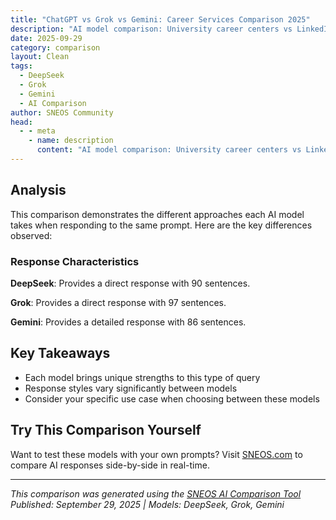 ```yaml
---
title: "ChatGPT vs Grok vs Gemini: Career Services Comparison 2025"
description: "AI model comparison: University career centers vs LinkedIn vs AI job matching - what actually works?..."
date: 2025-09-29
category: comparison
layout: Clean
tags:
  - DeepSeek
  - Grok
  - Gemini
  - AI Comparison
author: SNEOS Community
head:
  - - meta
    - name: description
      content: "AI model comparison: University career centers vs LinkedIn vs AI job matching - what actually works?..."
---
```


<ChatComparison
  title="ChatGPT vs Grok vs Gemini: Career Services Comparison 2025"
  prompt="University career centers vs LinkedIn vs AI job matching - what actually works?"
  :responses='{
    "DeepSeek": "Of course. This is a fantastic question that gets to the heart of the modern job search. The short answer is: **they all work, but for different purposes and at different stages of your career.**\n\nThink of them as a set of tools in a toolbox, not as competing options. A hammer is great for nails, but useless for a screw. Here\u2019s a detailed breakdown of what each one does best and where they fall short.\n\n---\n\n### 1. University Career Centers: The Foundation \u0026 Human Touch\n\n**What Actually Works:**\n\n* **Resume \u0026 Cover Letter Reviews:** This is often their strongest, most underutilized service. They know the language and formats that recruiters in specific industries expect for entry-level roles.\n* **Mock Interviews:** Invaluable. Practicing with a real person who can give nuanced feedback on your body language, tone, and answer structure is something AI cannot replicate.\n* **Career Counseling \u0026 Self-Assessment:** Helping undecided students figure out *what* they want to do through personality tests, skills assessments, and one-on-one conversations.\n* **Exclusive Access to On-Campus Recruiting \u0026 Career Fairs:** Many top companies have direct pipelines with specific universities. These jobs are often not advertised widely on LinkedIn. This is the career center\u0027s \u0022killer app.\u0022\n* **Alumni Networking:** They can connect you with graduates who are often eager to help fellow alumni. This is a warm introduction you can\u0027t get anywhere else.\n\n**Where They Fall Short:**\n\n* **Resources can be stretched thin,** especially at large public universities. You might get a 15-minute appointment, not hours of dedicated coaching.\n* **Focus is heavily on entry-level roles.** Their effectiveness for mid-career pivots or executive-level searches is limited.\n* **Industry knowledge can sometimes be generic** and not as cutting-edge as a specialist recruiter on LinkedIn.\n\n**Bottom Line:** **Non-negotiable for students and recent graduates.** It\u0027s your best bet for landing that crucial first internship or job. For experienced professionals, its utility drops off significantly.\n\n---\n\n### 2. LinkedIn: The Networking \u0026 Proactive Search Engine\n\n**What Actually Works:**\n\n* **Networking (The #1 Use Case):** LinkedIn is fundamentally a networking platform. The \u0022weak ties\u0022 (friends of friends, alumni you don\u0027t know) are often the source of unexpected job leads. A message like, \u0022I saw your role at Company X and am fascinated by your work on Y...\u0022 is powerful.\n* **The \u0022Open to Work\u0022 Signal:** This directly tells recruiters who are actively searching the platform that you are available. It\u0027s low-effort and high-visibility.\n* **Advanced Search \u0026 Company Research:** You can find people with your major at your dream company, see who works in a specific department, and research a company\u0027s culture before an interview.\n* **Personal Branding:** Your profile is your living resume. A well-crafted profile that uses keywords from your target industry will be found by recruiters.\n* **Job Postings (The Application Black Hole):** While LinkedIn has millions of job postings, applying here is often the least effective way to use the platform. You are one of hundreds of applicants. The key is to use the posting to find a recruiter or hiring manager *at that company* and network your way in.\n\n**Where It Falls Short:**\n\n* **It\u0027s a \u0022Spray and Pray\u0022 Platform for Applications.** Applying directly to a posted job has a very low success rate due to high volume.\n* **It Can Be a \u0022Comparison Trap.\u0022** It\u0027s easy to get discouraged seeing others\u0027 curated highlight reels.\n* **Networking can feel transactional and slimy** if not done authentically.\n\n**Bottom Line:** **Essential for everyone from student to CEO, but primarily as a networking and research tool, not just an application portal.** Your success is directly proportional to your proactive effort in building relationships.\n\n---\n\n### 3. AI Job Matching: The Data-Driven Suggestion Engine\n\n**What Actually Works:**\n\n* **Efficiency \u0026 Scale:** AI can scan thousands of jobs in seconds and surface ones you\u0027d never find through manual search, based on a deep analysis of your skills and profile (e.g., platforms like **Huntr**, **Teal**, or features within LinkedIn).\n* **Skill Gap Analysis:** Some AI tools analyze job descriptions and compare them to your resume, showing you exactly what skills you\u0027re missing. This is incredibly powerful for targeted upskilling.\n* **Automating the Grunt Work:** AI can help tailor your resume for each application, write initial outreach messages, and track your applications.\n* **Matching on Potential, Not Just Pedigree:** Advanced AI can find non-obvious matches based on skills and project experience, which can help break down traditional barriers.\n\n**Where It Falls Short:**\n\n* **The \u0022Black Box\u0022 Problem:** You often don\u0027t know *why* the AI matched you with a job. It lacks the human context of company culture, team fit, and career trajectory.\n* **Keyword Gaming:** Both applicants and companies can optimize for keywords, leading to poor-quality matches. You might be a perfect \u0022keyword match\u0022 but a terrible \u0022culture fit.\u0022\n* **It Can\u0027t Build Relationships:** AI can\u0027t replicate the trust and rapport built through a conversation with a career counselor or a connection on LinkedIn. It can\u0027t give you a referral.\n* **Still Evolving:** The technology is new, and the algorithms are not perfect. A human still needs to vet the final matches.\n\n**Bottom Line:** **A powerful efficiency tool for the active job seeker, best used in the research and application phase.** It saves you time but cannot replace the human elements of networking and interview preparation.\n\n---\n\n### The Verdict: What Actually Works?\n\nThe most effective job search strategy is a **layered approach** that uses all three in concert.\n\n**The Ideal Workflow for a Job Seeker:**\n\n1.  **Foundation (Career Center):** Start here. Get your resume and interview skills polished. Use their counseling to clarify your goals. Tap into their exclusive on-campus recruiting.\n\n2.  **Research \u0026 Matching (AI \u002B LinkedIn):**\n    * Use an **AI tool** to rapidly identify a target list of companies and roles that match your skills. Use its gap analysis to improve your resume.\n    * Use **LinkedIn** to research those companies. Find the hiring managers, recruiters, and team members at those specific target companies.\n\n3.  **Outreach \u0026 Networking (LinkedIn):** This is the critical, human step. Proactively but authentically connect with the people you found in your research. Don\u0027t just ask for a job; ask for advice or insights. This turns a cold application into a warm introduction.\n\n4.  **Application \u0026 Follow-up (All Three):**\n    * Apply through the official channel (often LinkedIn or a company website).\n    * Use your **career center** to practice for the specific interview.\n    * Use your **LinkedIn network** to potentially get a referral *after* you\u0027ve applied.\n    * Use your **AI tracker** to manage the process.\n\n**Final Answer:** Nothing works in a vacuum. The **Career Center** gives you the foundation and access, **LinkedIn** gives you the network and visibility, and **AI** gives you the efficiency and data. The job seeker who synergistically uses all three will have a significant advantage over the one who relies on just one.",
    "Grok": "When it comes to finding a job or building a career, university career centers, LinkedIn, and AI job-matching tools each have their strengths and weaknesses. Their effectiveness depends on your career stage, industry, goals, and how you use them. Let\u2019s break it down based on real data, user experiences, and practical considerations, then compare what actually works.\n\n---\n\n### **1. University Career Centers**\n**What They Offer:**\n- Personalized career counseling, resume reviews, and interview prep.\n- Access to job fairs, on-campus recruiting, and exclusive internships or entry-level roles with partnered employers.\n- Networking opportunities through alumni events or mentorship programs.\n- Often tailored to students or recent grads, with a focus on transitioning from academia to the workforce.\n\n**Strengths:**\n- **Targeted Support:** Career centers are designed for students and recent grads, often with industry-specific guidance (e.g., engineering, business, arts).\n- **Direct Employer Connections:** Many universities have relationships with local or national employers who recruit directly through career fairs or campus events.\n- **Free Services:** Most services are included in tuition or available at no additional cost.\n- **Data Point:** According to the National Association of Colleges and Employers (NACE), about 60% of 2022 graduates who used career center services reported securing internships or jobs through those resources.\n\n**Weaknesses:**\n- **Limited Scope:** Primarily useful for entry-level roles or internships; less effective for mid-career or non-traditional paths.\n- **Quality Varies:** Not all universities have well-funded or proactive career centers\u2014some may lack updated resources or strong employer networks.\n- **Geographic Focus:** Opportunities are often local or regional, which may not suit those looking for remote or international roles.\n\n**Who It Works For:**\n- Current students or recent graduates seeking internships, entry-level jobs, or guidance on career basics.\n- Those in programs with strong industry ties (e.g., tech at MIT, finance at Wharton).\n\n---\n\n### **2. LinkedIn**\n**What It Offers:**\n- A massive professional networking platform with over 1 billion users worldwide (as of 2023).\n- Job search tools, company profiles, and direct application options for millions of roles across industries.\n- Networking through connections, groups, and content sharing (e.g., posting about your skills or engaging with recruiters).\n- Premium features (e.g., LinkedIn Learning, InMail) for deeper insights and outreach.\n\n**Strengths:**\n- **Scale and Reach:** Access to global opportunities, from entry-level to executive roles, across virtually every industry.\n- **Networking Power:** Recruiters actively use LinkedIn to source candidates\u201470% of jobs are filled through networking, per a 2021 LinkedIn survey.\n- **Personal Branding:** Your profile acts as a digital resume, and consistent activity (posting, commenting) can increase visibility.\n- **Data Point:** LinkedIn reports that users who engage with content or apply to jobs through the platform are 2x more likely to hear back from recruiters.\n\n**Weaknesses:**\n- **Overwhelm and Noise:** With millions of users and listings, standing out is tough unless your profile is optimized and you\u2019re proactive.\n- **Time-Intensive:** Building connections, messaging recruiters, and maintaining an active presence requires consistent effort.\n- **Premium Costs:** Some useful features (like seeing who viewed your profile or sending InMail) are behind a paywall ($30\u2013$120/month).\n- **Spam and Scams:** Not all job postings or messages from \u201Crecruiters\u201D are legitimate.\n\n**Who It Works For:**\n- Professionals at any career stage who are willing to invest time in networking and profile optimization.\n- Those in industries with heavy LinkedIn presence (e.g., tech, marketing, finance, sales).\n\n---\n\n### **3. AI Job-Matching Tools**\n**What They Offer:**\n- Platforms like Hired, Triplebyte, or general tools like Indeed\u2019s AI recommendations use algorithms to match your skills, experience, and preferences with job openings.\n- Often integrate with resume analysis to suggest roles or highlight gaps in your application.\n- Some (e.g., ChatGPT or specialized career AIs) can help with resume writing, cover letters, or interview prep.\n\n**Strengths:**\n- **Efficiency:** AI can sift through thousands of listings to find tailored matches, saving time compared to manual searches.\n- **Personalization:** Matches are often based on your skills, experience, or even career aspirations if the platform allows detailed input.\n- **Accessibility:** Many tools are free or low-cost and available 24/7 (unlike career centers with limited hours).\n- **Data Point:** A 2023 study by Jobscan found that 85% of job seekers using AI tools reported faster application processes, with 30% landing interviews within a week.\n\n**Weaknesses:**\n- **Imperfect Matching:** Algorithms can misinterpret skills or suggest irrelevant roles if your resume or profile isn\u2019t optimized for keywords.\n- **Lack of Human Touch:** No personal guidance or networking\u2014AI can\u2019t replicate a career counselor\u2019s advice or a LinkedIn connection\u2019s referral.\n- **Data Privacy:** Sharing personal info with AI platforms can raise concerns if their security isn\u2019t robust.\n- **Limited Scope:** Some tools are niche (e.g., Hired focuses on tech) and may not serve all industries or experience levels.\n\n**Who It Works For:**\n- Tech-savvy job seekers who want to streamline applications and explore a high volume of opportunities.\n- Those in fields where skills-based matching is clear-cut (e.g., software development, data science).\n\n---\n\n### **Head-to-Head Comparison: What Actually Works?**\n| **Criteria**            | **University Career Centers** | **LinkedIn**             | **AI Job Matching**       |\n|-------------------------|-------------------------------|--------------------------|---------------------------|\n| **Best for Career Stage**| Students/Recent Grads        | All Stages              | Early to Mid-Career       |\n| **Networking Power**    | Moderate (Alumni/Events)     | High (Global Reach)     | Low (No Human Element)    |\n| **Personalization**     | High (1:1 Counseling)        | Moderate (Profile-Based)| High (Algorithm-Based)    |\n| **Time Investment**     | Moderate (Appointments)      | High (Active Engagement)| Low (Automated)           |\n| **Cost**                | Free (Usually)               | Free/Premium ($30\u002B)     | Free/Low Cost (Often)     |\n| **Effectiveness**       | 60% success via NACE         | 70% jobs via networking | 30% interview rate (Jobscan) |\n\n---\n\n### **What Actually Works? Key Takeaways**\n1. **No Single Winner\u2014Use a Hybrid Approach:**\n   - **Early Career (Students/Grads):** Start with your university career center for personalized support and internships. Supplement with LinkedIn to build a profile and connect with alumni.\n   - **Mid-Career or Industry Switchers:** Lean on LinkedIn for networking and visibility. Use AI tools to explore roles and apply at scale.\n   - **Specialized Fields (e.g., Tech):** AI job-matching tools like Hired can be a game-changer alongside LinkedIn for recruiter outreach.\n\n2. **Networking Beats Algorithms:**\n   - Data consistently shows (e.g., LinkedIn\u2019s 70% stat) that most jobs come through connections, not cold applications. LinkedIn or career center events often outperform AI tools in this regard because they facilitate human interaction.\n\n3. **Effort Matters More Than the Tool:**\n   - A career center won\u2019t help if you skip job fairs. LinkedIn fails without an optimized profile or active engagement. AI tools flop if your resume doesn\u2019t match their algorithms. Success depends on how much you tailor and hustle.\n\n4. **Industry and Location Context:**\n   - Career centers work best for local or campus-recruited roles. LinkedIn shines for remote or global opportunities. AI tools are great for skills-driven industries but less so for creative or nuanced fields.\n\n---\n\n### **Practical Recommendation**\n- **Step 1:** If you\u2019re a student/recent grad, max out your university career center for free resources, events, and internships.\n- **Step 2:** Build a strong LinkedIn profile regardless of stage\u2014optimize it with keywords, connect with recruiters, and post regularly. This is your long-term networking hub.\n- **Step 3:** Use AI tools as a time-saver for applications and to uncover hidden roles, but don\u2019t rely on them for strategy or connections.\n- **Step 4:** Track outcomes. If a tool isn\u2019t yielding interviews after a month, pivot\u2014whether it\u2019s revamping your LinkedIn approach or seeking career center feedback.\n\nEach has its place, but LinkedIn often delivers the most consistent results across career stages due to its networking power\u2014if you put in the work. AI is a strong supplement for efficiency, and career centers are a goldmine for beginners. Combine them based on your needs, and don\u2019t expect any single platform to do the heavy lifting for you. What\u2019s your current career stage or goal? I can tailor advice further if you share more.",
    "Gemini": "Okay, let\u0027s break down the effectiveness of University Career Centers, LinkedIn, and AI Job Matching platforms, comparing their strengths, weaknesses, and who they\u0027re best suited for.\n\n**1. University Career Centers**\n\n*   **What they Offer:**\n    *   **Personalized Guidance:** Career counselors can provide individual advice on resume writing, interview skills, career exploration, and navigating the job market.\n    *   **On-Campus Recruiting:** Many companies, especially those seeking entry-level talent, actively recruit at universities, holding information sessions, career fairs, and on-campus interviews.\n    *   **Networking Opportunities:** Career centers often host networking events, workshops, and alumni connections to help students build their professional network.\n    *   **Resume/Cover Letter Review:** They offer feedback and guidance on crafting effective application materials.\n    *   **Mock Interviews:** Practice makes perfect! They can simulate real interview scenarios.\n    *   **Internship/Job Boards:** Focused job postings from companies specifically looking to hire students and recent grads.\n    *   **Career Assessments:** Help students identify their interests, skills, and values to explore potential career paths.\n\n*   **Strengths:**\n    *   **Targeted Support for Students:**  Designed specifically for the needs of students and recent graduates.\n    *   **Relationships with Employers:** Often have established connections with companies that regularly hire from the university.\n    *   **Personalized Attention:**  The one-on-one counseling can be invaluable, especially for students unsure of their career path.\n    *   **Convenient Access:** Readily available on campus, making it easy for students to access resources.\n    *   **Alumni Network:** Access to alumni working in various industries.\n\n*   **Weaknesses:**\n    *   **Limited Scope:**  Primarily focused on entry-level positions and industries that typically recruit on campus.  May not be as helpful for experienced professionals or those seeking niche roles.\n    *   **Can Be Overwhelmed:**  During peak recruiting seasons, career centers can be very busy, making it difficult to get immediate attention.\n    *   **Varying Quality:**  The quality of services can vary depending on the university and the individual career counselors.\n    *   **May Not Cover All Industries:** Some industries may not actively recruit at all universities.\n\n*   **Who it\u0027s Best For:**\n    *   Undergraduate and graduate students\n    *   Recent graduates (within a year or two of graduation)\n    *   Students seeking internships or entry-level positions\n    *   Students who need guidance in exploring career options\n    *   Students who want to connect with employers actively recruiting on campus\n\n**2. LinkedIn**\n\n*   **What it Offers:**\n    *   **Professional Networking:** Connect with professionals in your field, build relationships, and expand your network.\n    *   **Job Search:** A vast job board with millions of listings from companies worldwide.\n    *   **Company Research:**  Learn about companies, their culture, and their employees.\n    *   **Skill Endorsements:** Validate your skills and expertise.\n    *   **Content Sharing:**  Share articles, posts, and insights related to your industry.\n    *   **Recruiter Reach:**  Recruiters actively search LinkedIn for potential candidates.\n    *   **LinkedIn Learning:** Online courses to develop new skills.\n\n*   **Strengths:**\n    *   **Massive Reach:**  Huge user base and a vast network of professionals.\n    *   **Comprehensive Job Board:**  A wide variety of job postings, from entry-level to executive positions.\n    *   **Networking Power:**  Excellent platform for building and maintaining professional connections.\n    *   **Direct Contact with Recruiters:**  Allows you to connect directly with recruiters and hiring managers.\n    *   **Industry Insights:**  Stay up-to-date on industry trends and news.\n    *   **Personal Branding:**  Opportunity to showcase your skills, experience, and thought leadership.\n\n*   **Weaknesses:**\n    *   **Can Be Overwhelming:**  The sheer volume of information and connections can be overwhelming.\n    *   **Job Application Spam:**  Easy to apply for jobs, leading to a lot of applications and less personalized attention.\n    *   **Networking Requires Effort:**  Building meaningful connections takes time and effort.  Simply having a profile isn\u0027t enough.\n    *   **Algorithm Dependent:**  Visibility and reach are affected by LinkedIn\u0027s algorithm, which can change.\n    *   **Potential for Noise:**  Can be distracting with irrelevant content and unsolicited messages.\n\n*   **Who it\u0027s Best For:**\n    *   Students and recent graduates (to build their network and search for jobs)\n    *   Experienced professionals looking for new opportunities\n    *   Professionals seeking to network and build their personal brand\n    *   Individuals who want to stay up-to-date on industry trends\n    *   Job seekers who are comfortable with a more independent and self-directed approach\n\n**3. AI Job Matching Platforms** (Examples: Eightfold.ai, Beamery, PandoLogic, SeekOut, Lensa, ZipRecruiter - some LinkedIn features also use AI)\n\n*   **What they Offer:**\n    *   **Intelligent Matching:**  Use AI and machine learning to match candidates with jobs based on skills, experience, interests, and cultural fit.\n    *   **Predictive Analytics:**  Predict which candidates are most likely to succeed in a particular role.\n    *   **Personalized Recommendations:**  Provide personalized job recommendations based on your profile and preferences.\n    *   **Resume Parsing:**  Automatically extract information from resumes to match candidates with relevant jobs.\n    *   **Candidate Sourcing:**  Actively search for candidates who meet specific criteria.\n    *   **Automated Communication:**  Automate communication with candidates throughout the hiring process.\n\n*   **Strengths:**\n    *   **Increased Efficiency:**  Automate many aspects of the job search and recruiting process.\n    *   **Improved Matching:**  Potentially more accurate matching of candidates with jobs based on skills and experience.\n    *   **Reduced Bias:**  Can potentially reduce bias in the hiring process by focusing on skills and qualifications rather than demographics (though this is a complex issue and depends on the algorithm\u0027s design).\n    *   **Wider Candidate Pool:**  Can help companies reach a wider pool of potential candidates.\n    *   **Personalized Experience:**  Can provide a more personalized job search experience for candidates.\n\n*   **Weaknesses:**\n    *   **Reliance on Data:**  The accuracy of the matching depends on the quality and completeness of the data used to train the AI.\n    *   **\u0022Black Box\u0022 Algorithms:**  The algorithms used by AI job matching platforms can be complex and opaque, making it difficult to understand how they work and why certain candidates are matched with certain jobs.\n    *   **Potential for Bias:**  If the data used to train the AI is biased, the algorithm may perpetuate those biases.\n    *   **Lack of Human Touch:**  Can feel impersonal and lack the human touch of traditional job search methods.\n    *   **Limited Context:**  May not fully capture the nuances of a job or a candidate\u0027s skills and experience.\n    *   **Data Privacy Concerns:**  Collecting and using large amounts of personal data raises privacy concerns.\n\n*   **Who it\u0027s Best For:**\n    *   Job seekers who want to save time and effort in their job search\n    *   Candidates with well-defined skills and experience\n    *   Companies that want to improve the efficiency and effectiveness of their recruiting process\n    *   Individuals who are comfortable with a technology-driven approach to job searching\n\n**Which Actually Works?  It Depends!  A Combined Approach is Best**\n\n*   **For Students/Recent Grads:** Start with your University Career Center. They are tailored to your needs. Then use LinkedIn to network and expand your search.  Explore AI-driven platforms to see if you can find some hidden gems.\n*   **For Experienced Professionals:** LinkedIn is essential.  Explore AI platforms to see what they suggest.  Network aggressively.  Consider industry-specific job boards.  If you\u0027re targeting a specific company, look at their careers page directly.\n*   **For Niche/Specialized Roles:** All approaches can be helpful, but focusing on industry-specific job boards, networking within your field, and using AI-driven platforms to identify companies that might be a good fit is often most effective.\n\n**Key Takeaways:**\n\n*   **No single approach is perfect.** The best strategy is to use a combination of resources.\n*   **Personalization is important.** Tailor your resume, cover letter, and networking efforts to each specific job and company.\n*   **Networking is crucial.**  Building relationships is often the key to unlocking new opportunities.\n*   **Be proactive.** Don\u0027t just rely on job boards and online applications.  Reach out to recruiters and hiring managers directly.\n*   **Stay informed.** Keep up-to-date on industry trends and the latest job search strategies.\n*   **Be patient.** The job search process can take time and effort. Don\u0027t get discouraged if you don\u0027t find the perfect job right away.\n\nGood luck with your job search!\n"
  }'
  published-date="15:40"
/>

## Analysis

This comparison demonstrates the different approaches each AI model takes when responding to the same prompt. Here are the key differences observed:

### Response Characteristics

**DeepSeek**: Provides a direct response with 90 sentences. 

**Grok**: Provides a direct response with 97 sentences. 

**Gemini**: Provides a detailed response with 86 sentences. 

## Key Takeaways

- Each model brings unique strengths to this type of query
- Response styles vary significantly between models
- Consider your specific use case when choosing between these models

## Try This Comparison Yourself

Want to test these models with your own prompts? Visit [SNEOS.com](https://sneos.com) to compare AI responses side-by-side in real-time.

---

*This comparison was generated using the [SNEOS AI Comparison Tool](https://sneos.com)*
*Published: September 29, 2025 | Models: DeepSeek, Grok, Gemini*

